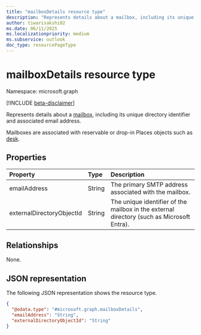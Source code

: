 ```yaml
---
title: "mailboxDetails resource type"
description: "Represents details about a mailbox, including its unique directory identifier and associated email address."
author: tiwarisakshi02
ms.date: 06/11/2025
ms.localizationpriority: medium
ms.subservice: outlook
doc_type: resourcePageType
---
```


# mailboxDetails resource type

Namespace: microsoft.graph

[!INCLUDE [beta-disclaimer](../../includes/beta-disclaimer.md)]

Represents details about a [mailbox](./mailbox.md), including its unique directory identifier and associated email address.

Mailboxes are associated with reservable or drop-in Places objects such as [desk](./desk.md).

## Properties
|Property|Type|Description|
|:---|:---|:---|
|emailAddress|String|The primary SMTP address associated with the mailbox.|
|externalDirectoryObjectId|String|The unique identifier of the mailbox in the external directory (such as Microsoft Entra).|

## Relationships
None.

## JSON representation
The following JSON representation shows the resource type.
<!-- {
  "blockType": "resource",
  "@odata.type": "microsoft.graph.mailboxDetails"
}
-->
``` json
{
  "@odata.type": "#microsoft.graph.mailboxDetails",
  "emailAddress": "String",
  "externalDirectoryObjectId": "String"
}
```


